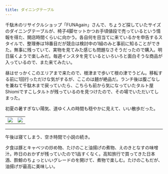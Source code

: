 ```yaml
---
title: ダイニングテーブル
---
```


千駄木のリサイクルショップ「FUNAgain」さんで、ちょうど探していたサイズのダイニングテーブルが、椅子4脚セットかつお手頃値段で売っているという情報を得た、開店時間くらいに向かう。各自何を目当てに来ているかを申告するスタイルで、整理券は18番目だが競合は検討中の1組のみと事前に知ることができた。無事に残っていて、実物を見てみた感じも問題なさそうだったので購入。明日届くようで楽しみだ。毎週インスタを見ているといろいろと面白そうな商品が入っているので、また来てみたい。

昼はせっかくこのエリアまで来たので、根津まで歩いて根の津でうどん。移転する前に1回行っただけな気がするが、ここのは麺が絶品だ。ランチ後は腹ごなしを兼ねて千駄木まで戻っていたら、こちらも前から気になっていたタルト屋Shiomiですこしタルトが残っているのを見つけたので、その場でいただいてしまった。

初夏の暑すぎない陽気、道ゆく人の時間も穏やかに見えて、いい散歩だった。

<table>
  <tr>
    <td><img src="https://photos.old.apkas.net/medium/202505/20250503-FX160263.webp" /></td>
    <td><img src="https://photos.old.apkas.net/medium/202505/20250503-FX160264.webp" /></td>
  </tr>
</table>

---

午後は寝てしまう、空き時間で小説の続き。

夕食は豚とキャベツの炒め物、たけのこと油揚げの煮物、えのきとなすの味噌汁。昨日のおかずが残っていたので1品すくなく。高知旅行で買ってきた日本酒、酔鯨のちょっといいグレードのを開けて、煮物で楽しむ。たけのこもだが、油揚げが最高に美味しい。
